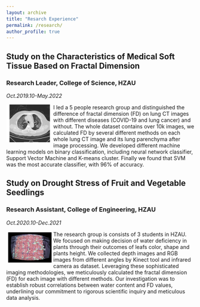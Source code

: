 ```yaml
---
layout: archive
title: "Resarch Experience"
permalink: /research/
author_profile: true
---
```


## Study on the Characteristics of Medical Soft Tissue Based on Fractal Dimension
### Research Leader, College of Science, HZAU
_Oct.2019.10-May.2022_

<img align="left" src="/images/pCT491.jpg" style="width:25%">

I led a 5 people research group and distinguished the difference of fractal dimension (FD) on lung CT images with different diseases (COVID-19 and lung cancer) and without. The whole dataset contains over 10k images, we calculated FD by several different methods on each whole lung CT image and its lung parenchyma after image processing. We developed different machine learning models on binary classification, including neural network classifier, Support Vector Machine and K-means cluster. Finally we found that SVM was the most accurate classifier, with 96% of accuracy.


## Study on Drought Stress of Fruit and Vegetable Seedlings 
### Research Assistant, College of Engineering, HZAU
_Oct.2020.10-Dec.2021_

<img align="left" src="/images/depbg1-1.jpg" style="width:25%">

The research group is consists of 3 students in HZAU. We focused on making decision of water deficiency in plants through their outcomes of leafs color, shape and plants height. We collected depth images and RGB images from different angles by Kinect tool and infrared camera as dataset. Leveraging these sophisticated imaging methodologies, we meticulously calculated the fractal dimension (FD) for each image with different methods. Our investigation was to establish robust correlations between water content and FD values, underlining our commitment to rigorous scientific inquiry and meticulous data analysis.
